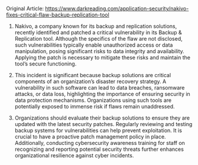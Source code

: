 Original Article: https://www.darkreading.com/application-security/nakivo-fixes-critical-flaw-backup-replication-tool

1) Nakivo, a company known for its backup and replication solutions, recently identified and patched a critical vulnerability in its Backup & Replication tool. Although the specifics of the flaw are not disclosed, such vulnerabilities typically enable unauthorized access or data manipulation, posing significant risks to data integrity and availability. Applying the patch is necessary to mitigate these risks and maintain the tool’s secure functioning.

2) This incident is significant because backup solutions are critical components of an organization’s disaster recovery strategy. A vulnerability in such software can lead to data breaches, ransomware attacks, or data loss, highlighting the importance of ensuring security in data protection mechanisms. Organizations using such tools are potentially exposed to immense risk if flaws remain unaddressed.

3) Organizations should evaluate their backup solutions to ensure they are updated with the latest security patches. Regularly reviewing and testing backup systems for vulnerabilities can help prevent exploitation. It is crucial to have a proactive patch management policy in place. Additionally, conducting cybersecurity awareness training for staff on recognizing and reporting potential security threats further enhances organizational resilience against cyber incidents.